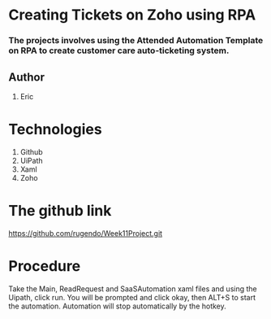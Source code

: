 # Creating Tickets on Zoho using RPA
### The projects involves using the Attended Automation Template on RPA to create customer care auto-ticketing system.

## Author
1. Eric

# Technologies
1. Github
2. UiPath
3. Xaml
4. Zoho

# The github link
https://github.com/rugendo/Week11Project.git

# Procedure
Take the Main, ReadRequest and SaaSAutomation xaml files and using the Uipath, click run. You will be prompted and click okay, then ALT+S to start the automation. Automation will stop automatically by the hotkey.





















